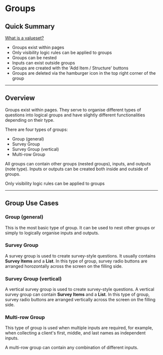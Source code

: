 # Groups

## Quick Summary

[What is a valueset?](#advanced-operations/csv/valueset)  

* Groups exist within pages
* Only visibility logic rules can be applied to groups
* Groups can be nested
* Inputs can exist outside groups
* Groups are created with the 'Add Item / Structure' buttons
* Groups are deleted via the hamburger icon in the top right corner of the group

---

## Overview

Groups exist within pages. They serve to organise different types of questions into logical groups and have slightly different functionalities depending on their type.

There are four types of groups:

* Group (general)  
* Survey Group
* Survey Group (vertical)
* Multi-row Group   

All groups can contain other groups (nested groups), inputs, and outputs (note type). Inputs or outputs can be created both inside and outside of groups.

Only visibility logic rules can be applied to groups

---

## Group Use Cases 


### Group (general)

This is the most basic type of group. It can be used to nest other groups or simply to logically organise inputs and outputs.

### Survey Group

A survey group is used to create survey-style questions.  It usually contains **Survey Items** and a **List**.  In this type of group, survey radio buttons are arranged horozontally across the screen on the filling side.

### Survey Group (vertical)

A vertical survey group is used to create survey-style questions.  A vertical survey group can contain **Survey Items** and a **List**.  In this type of group, survey radio buttons are arranged vertically across the screen on the filling side.

### Multi-row Group

This type of group is used when multiple inputs are required, for example, when collecting a client's first, middle, and last names as independent inputs. 

A multi-row group can contain any combination of different inputs.  



